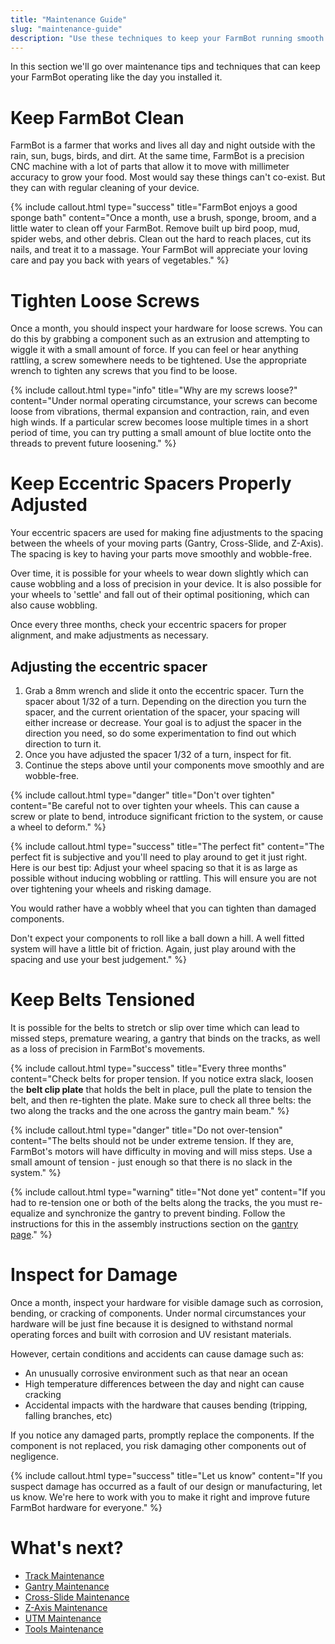 ```yaml
---
title: "Maintenance Guide"
slug: "maintenance-guide"
description: "Use these techniques to keep your FarmBot running smooth for years to come"
---
```


In this section we'll go over maintenance tips and techniques that can keep your FarmBot operating like the day you installed it.

# Keep FarmBot Clean

FarmBot is a farmer that works and lives all day and night outside with the rain, sun, bugs, birds, and dirt. At the same time, FarmBot is a precision CNC machine with a lot of parts that allow it to move with millimeter accuracy to grow your food. Most would say these things can't co-exist. But they can with regular cleaning of your device.

{%
include callout.html
type="success"
title="FarmBot enjoys a good sponge bath"
content="Once a month, use a brush, sponge, broom, and a little water to clean off your FarmBot. Remove built up bird poop, mud, spider webs, and other debris. Clean out the hard to reach places, cut its nails, and treat it to a massage. Your FarmBot will appreciate your loving care and pay you back with years of vegetables."
%}

# Tighten Loose Screws

Once a month, you should inspect your hardware for loose screws. You can do this by grabbing a component such as an extrusion and attempting to wiggle it with a small amount of force. If you can feel or hear anything rattling, a screw somewhere needs to be tightened. Use the appropriate wrench to tighten any screws that you find to be loose.

{%
include callout.html
type="info"
title="Why are my screws loose?"
content="Under normal operating circumstance, your screws can become loose from vibrations, thermal expansion and contraction, rain, and even high winds. If a particular screw becomes loose multiple times in a short period of time, you can try putting a small amount of blue loctite onto the threads to prevent future loosening."
%}

# Keep Eccentric Spacers Properly Adjusted

Your eccentric spacers are used for making fine adjustments to the spacing between the wheels of your moving parts (Gantry, Cross-Slide, and Z-Axis). The spacing is key to having your parts move smoothly and wobble-free.

Over time, it is possible for your wheels to wear down slightly which can cause wobbling and a loss of precision in your device. It is also possible for your wheels to 'settle' and fall out of their optimal positioning, which can also cause wobbling.

Once every three months, check your eccentric spacers for proper alignment, and make adjustments as necessary.

## Adjusting the eccentric spacer
1. Grab a 8mm wrench and slide it onto the eccentric spacer. Turn the spacer about 1/32 of a turn. Depending on the direction you turn the spacer, and the current orientation of the spacer, your spacing will either increase or decrease. Your goal is to adjust the spacer in the direction you need, so do some experimentation to find out which direction to turn it.
2. Once you have adjusted the spacer 1/32 of a turn, inspect for fit.
3. Continue the steps above until your components move smoothly and are wobble-free.

{%
include callout.html
type="danger"
title="Don't over tighten"
content="Be careful not to over tighten your wheels. This can cause a screw or plate to bend, introduce significant friction to the system, or cause a wheel to deform."
%}



{%
include callout.html
type="success"
title="The perfect fit"
content="The perfect fit is subjective and you'll need to play around to get it just right. Here is our best tip: Adjust your wheel spacing so that it is as large as possible without inducing wobbling or rattling. This will ensure you are not over tightening your wheels and risking damage.

You would rather have a wobbly wheel that you can tighten than damaged components.

Don't expect your components to roll like a ball down a hill. A well fitted system will have a little bit of friction. Again, just play around with the spacing and use your best judgement."
%}

# Keep Belts Tensioned
It is possible for the belts to stretch or slip over time which can lead to missed steps, premature wearing, a gantry that binds on the tracks, as well as a loss of precision in FarmBot's movements.

{%
include callout.html
type="success"
title="Every three months"
content="Check belts for proper tension. If you notice extra slack, loosen the **belt clip plate** that holds the belt in place, pull the plate to tension the belt, and then re-tighten the plate. Make sure to check all three belts: the two along the tracks and the one across the gantry main beam."
%}



{%
include callout.html
type="danger"
title="Do not over-tension"
content="The belts should not be under extreme tension. If they are, FarmBot's motors will have difficulty in moving and will miss steps. Use a small amount of tension - just enough so that there is no slack in the system."
%}



{%
include callout.html
type="warning"
title="Not done yet"
content="If you had to re-tension one or both of the belts along the tracks, the you must re-equalize and synchronize the gantry to prevent binding. Follow the instructions for this in the assembly instructions section on the [gantry page](../FarmBot-Genesis-V1.1/gantry.md)."
%}

# Inspect for Damage

Once a month, inspect your hardware for visible damage such as corrosion, bending, or cracking of components. Under normal circumstances your hardware will be just fine because it is designed to withstand normal operating forces and built with corrosion and UV resistant materials.

However, certain conditions and accidents can cause damage such as:
* An unusually corrosive environment such as that near an ocean
* High temperature differences between the day and night can cause cracking
* Accidental impacts with the hardware that causes bending (tripping, falling branches, etc)

If you notice any damaged parts, promptly replace the components. If the component is not replaced, you risk damaging other components out of negligence.

{%
include callout.html
type="success"
title="Let us know"
content="If you suspect damage has occurred as a fault of our design or manufacturing, let us know. We're here to work with you to make it right and improve future FarmBot hardware for everyone."
%}


# What's next?

 * [Track Maintenance](maintenance-guide/track-maintenance.md)
 * [Gantry Maintenance](maintenance-guide/gantry-maintenance.md)
 * [Cross-Slide Maintenance](maintenance-guide/cross-slide-maintenance.md)
 * [Z-Axis Maintenance](maintenance-guide/z-axis-maintenance.md)
 * [UTM Maintenance](maintenance-guide/utm-maintenance.md)
 * [Tools Maintenance](maintenance-guide/tools-maintenance.md)
